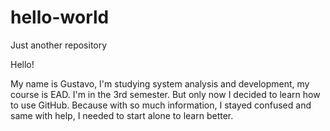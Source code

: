 # hello-world
Just another repository

Hello!

My name is Gustavo, I'm studying system analysis and development, my course is EAD.
I'm in the 3rd semester. But only now I decided to learn how to use GitHub. 
Because with so much information, I stayed confused and same with help, I needed to 
start alone to learn better.

